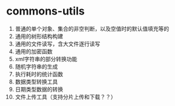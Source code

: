 # commons-utils
1. 普通的单个对象、集合的非空判断，以及空值时的默认值填充等的
2. 通用的树形结构构建
3. 通用的文件读写，含大文件逐行读写
4. 通用的加密函数
5. xml字符串的部分转换功能
6. 随机字符串的生成
7. 执行耗时的统计函数
8. 数据类型转换工具
9. 日期类型数据的转换
10. 文件上传工具（支持分片上传和下载？？）
